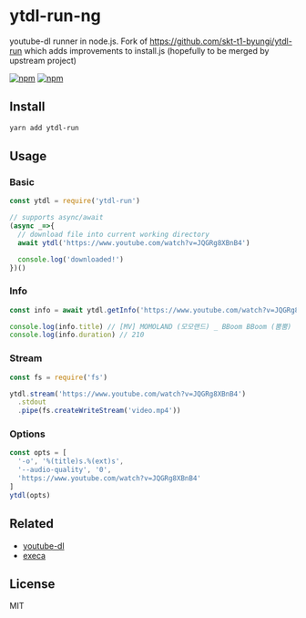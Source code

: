 # ytdl-run-ng

youtube-dl runner in node.js. Fork of https://github.com/skt-t1-byungi/ytdl-run which adds improvements to install.js (hopefully to be merged by upstream project)

[![npm](https://img.shields.io/npm/v/ytdl-run-ng.svg?style=flat-square)](https://www.npmjs.com/package/ytdl-run-ng)
[![npm](https://img.shields.io/npm/dt/ytdl-run-ng.svg?style=flat-square)](https://www.npmjs.com/package/ytdl-run-ng)

## Install
``` sh
yarn add ytdl-run
```

## Usage

### Basic
```js
const ytdl = require('ytdl-run')

// supports async/await
(async _=>{
  // download file into current working directory
  await ytdl('https://www.youtube.com/watch?v=JQGRg8XBnB4')

  console.log('downloaded!')
})()
```

### Info
```js
const info = await ytdl.getInfo('https://www.youtube.com/watch?v=JQGRg8XBnB4')

console.log(info.title) // [MV] MOMOLAND (모모랜드) _ BBoom BBoom (뿜뿜)
console.log(info.duration) // 210
```

### Stream 
```js
const fs = require('fs')

ytdl.stream('https://www.youtube.com/watch?v=JQGRg8XBnB4')
  .stdout
  .pipe(fs.createWriteStream('video.mp4'))
```

### Options
```js
const opts = [
  '-o', '%(title)s.%(ext)s',
  '--audio-quality', '0',
  'https://www.youtube.com/watch?v=JQGRg8XBnB4'
]
ytdl(opts)
```

## Related
- [youtube-dl](https://rg3.github.io/youtube-dl/)
- [execa](https://github.com/sindresorhus/execa)

## License
MIT
